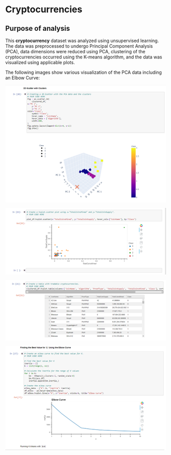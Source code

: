 # Cryptocurrencies
## Purpose of analysis

This **cryptocurrency** dataset was analyzed using unsupervised learning. The data was preprocessed to undergo Principal Component Analysis (PCA), data dimensions were reduced using PCA, clustering of the cryptocurrencies occurred using the K-means algorithm, and the data was visualized using applicable plots. 

The following images show various visualization of the PCA data including an Elbow Curve:

![plot1](resources/image1.PNG)

![plot2](resources/image2.PNG)

![plot3](resources/image3.PNG)

![plot4](resources/image4.PNG)
